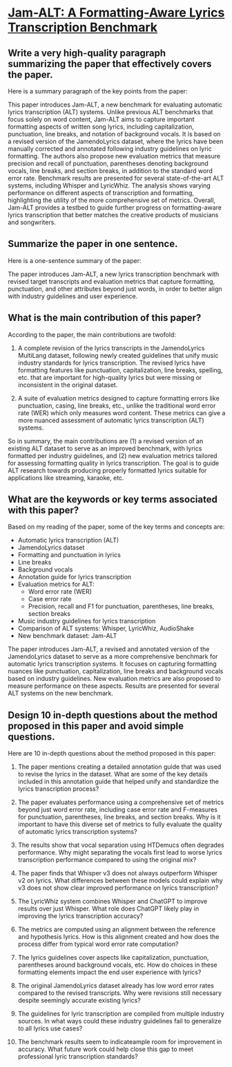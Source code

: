 # [Jam-ALT: A Formatting-Aware Lyrics Transcription Benchmark](https://arxiv.org/abs/2311.13987)

## Write a very high-quality paragraph summarizing the paper that effectively covers the paper.

 Here is a summary paragraph of the key points from the paper:

This paper introduces Jam-ALT, a new benchmark for evaluating automatic lyrics transcription (ALT) systems. Unlike previous ALT benchmarks that focus solely on word content, Jam-ALT aims to capture important formatting aspects of written song lyrics, including capitalization, punctuation, line breaks, and notation of background vocals. It is based on a revised version of the JamendoLyrics dataset, where the lyrics have been manually corrected and annotated following industry guidelines on lyric formatting. The authors also propose new evaluation metrics that measure precision and recall of punctuation, parentheses denoting background vocals, line breaks, and section breaks, in addition to the standard word error rate. Benchmark results are presented for several state-of-the-art ALT systems, including Whisper and LyricWhiz. The analysis shows varying performance on different aspects of transcription and formatting, highlighting the utility of the more comprehensive set of metrics. Overall, Jam-ALT provides a testbed to guide further progress on formatting-aware lyrics transcription that better matches the creative products of musicians and songwriters.


## Summarize the paper in one sentence.

 Here is a one-sentence summary of the paper:

The paper introduces Jam-ALT, a new lyrics transcription benchmark with revised target transcripts and evaluation metrics that capture formatting, punctuation, and other attributes beyond just words, in order to better align with industry guidelines and user experience.


## What is the main contribution of this paper?

 According to the paper, the main contributions are twofold:

1. A complete revision of the lyrics transcripts in the JamendoLyrics MultiLang dataset, following newly created guidelines that unify music industry standards for lyrics transcription. The revised lyrics have formatting features like punctuation, capitalization, line breaks, spelling, etc. that are important for high-quality lyrics but were missing or inconsistent in the original dataset.

2. A suite of evaluation metrics designed to capture formatting errors like punctuation, casing, line breaks, etc., unlike the traditional word error rate (WER) which only measures word content. These metrics can give a more nuanced assessment of automatic lyrics transcription (ALT) systems.

So in summary, the main contributions are (1) a revised version of an existing ALT dataset to serve as an improved benchmark, with lyrics formatted per industry guidelines, and (2) new evaluation metrics tailored for assessing formatting quality in lyrics transcription. The goal is to guide ALT research towards producing properly formatted lyrics suitable for applications like streaming, karaoke, etc.


## What are the keywords or key terms associated with this paper?

 Based on my reading of the paper, some of the key terms and concepts are:

- Automatic lyrics transcription (ALT)
- JamendoLyrics dataset
- Formatting and punctuation in lyrics
- Line breaks
- Background vocals
- Annotation guide for lyrics transcription
- Evaluation metrics for ALT:
    - Word error rate (WER)
    - Case error rate
    - Precision, recall and F1 for punctuation, parentheses, line breaks, section breaks
- Music industry guidelines for lyrics transcription 
- Comparison of ALT systems: Whisper, LyricWhiz, AudioShake
- New benchmark dataset: Jam-ALT

The paper introduces Jam-ALT, a revised and annotated version of the JamendoLyrics dataset to serve as a more comprehensive benchmark for automatic lyrics transcription systems. It focuses on capturing formatting nuances like punctuation, capitalization, line breaks and background vocals based on industry guidelines. New evaluation metrics are also proposed to measure performance on these aspects. Results are presented for several ALT systems on the new benchmark.


## Design 10 in-depth questions about the method proposed in this paper and avoid simple questions.

 Here are 10 in-depth questions about the method proposed in this paper:

1. The paper mentions creating a detailed annotation guide that was used to revise the lyrics in the dataset. What are some of the key details included in this annotation guide that helped unify and standardize the lyrics transcription process?

2. The paper evaluates performance using a comprehensive set of metrics beyond just word error rate, including case error rate and F-measures for punctuation, parentheses, line breaks, and section breaks. Why is it important to have this diverse set of metrics to fully evaluate the quality of automatic lyrics transcription systems? 

3. The results show that vocal separation using HTDemucs often degrades performance. Why might separating the vocals first lead to worse lyrics transcription performance compared to using the original mix?

4. The paper finds that Whisper v3 does not always outperform Whisper v2 on lyrics. What differences between these models could explain why v3 does not show clear improved performance on lyrics transcription?  

5. The LyricWhiz system combines Whisper and ChatGPT to improve results over just Whisper. What role does ChatGPT likely play in improving the lyrics transcription accuracy?

6. The metrics are computed using an alignment between the reference and hypothesis lyrics. How is this alignment created and how does the process differ from typical word error rate computation?

7. The lyrics guidelines cover aspects like capitalization, punctuation, parentheses around background vocals, etc. How do choices in these formatting elements impact the end user experience with lyrics?

8. The original JamendoLyrics dataset already has low word error rates compared to the revised transcripts. Why were revisions still necessary despite seemingly accurate existing lyrics? 

9. The guidelines for lyric transcription are compiled from multiple industry sources. In what ways could these industry guidelines fail to generalize to all lyrics use cases?

10. The benchmark results seem to indicateample room for improvement in accuracy. What future work could help close this gap to meet professional lyric transcription standards?
